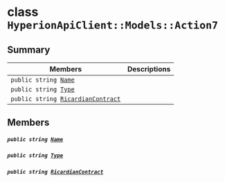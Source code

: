 # class `HyperionApiClient::Models::Action7` 

## Summary

 Members                                | Descriptions                                
----------------------------------------|---------------------------------------------
`public string `[`Name`](#class_hyperion_api_client_1_1_models_1_1_action7_1a7ee9065718e6628dc7791b756fa6c0f9) | 
`public string `[`Type`](#class_hyperion_api_client_1_1_models_1_1_action7_1a651a3c9de2e16ff0deca8d09dedbda58) | 
`public string `[`RicardianContract`](#class_hyperion_api_client_1_1_models_1_1_action7_1a731f81a8208ffe0b358c47f6b37c36fa) | 

## Members

##### `public string `[`Name`](#class_hyperion_api_client_1_1_models_1_1_action7_1a7ee9065718e6628dc7791b756fa6c0f9) 

##### `public string `[`Type`](#class_hyperion_api_client_1_1_models_1_1_action7_1a651a3c9de2e16ff0deca8d09dedbda58) 

##### `public string `[`RicardianContract`](#class_hyperion_api_client_1_1_models_1_1_action7_1a731f81a8208ffe0b358c47f6b37c36fa) 

